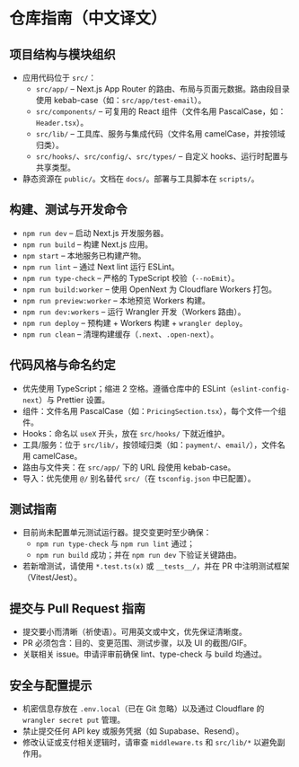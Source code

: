 # 仓库指南（中文译文）

## 项目结构与模块组织
- 应用代码位于 `src/`：
  - `src/app/` – Next.js App Router 的路由、布局与页面元数据。路由段目录使用 kebab-case（如：`src/app/test-email`）。
  - `src/components/` – 可复用的 React 组件（文件名用 PascalCase，如：`Header.tsx`）。
  - `src/lib/` – 工具库、服务与集成代码（文件名用 camelCase，并按领域归类）。
  - `src/hooks/`、`src/config/`、`src/types/` – 自定义 hooks、运行时配置与共享类型。
- 静态资源在 `public/`。文档在 `docs/`。部署与工具脚本在 `scripts/`。

## 构建、测试与开发命令
- `npm run dev` – 启动 Next.js 开发服务器。
- `npm run build` – 构建 Next.js 应用。
- `npm start` – 本地服务已构建产物。
- `npm run lint` – 通过 Next lint 运行 ESLint。
- `npm run type-check` – 严格的 TypeScript 校验（`--noEmit`）。
- `npm run build:worker` – 使用 OpenNext 为 Cloudflare Workers 打包。
- `npm run preview:worker` – 本地预览 Workers 构建。
- `npm run dev:workers` – 运行 Wrangler 开发（Workers 路由）。
- `npm run deploy` – 预构建 + Workers 构建 + `wrangler deploy`。
- `npm run clean` – 清理构建缓存（`.next`、`.open-next`）。

## 代码风格与命名约定
- 优先使用 TypeScript；缩进 2 空格。遵循仓库中的 ESLint（`eslint-config-next`）与 Prettier 设置。
- 组件：文件名用 PascalCase（如：`PricingSection.tsx`），每个文件一个组件。
- Hooks：命名以 `useX` 开头，放在 `src/hooks/` 下就近维护。
- 工具/服务：位于 `src/lib/`，按领域归类（如：`payment/`、`email/`），文件名用 camelCase。
- 路由与文件夹：在 `src/app/` 下的 URL 段使用 kebab-case。
- 导入：优先使用 `@/` 别名替代 `src/`（在 `tsconfig.json` 中已配置）。

## 测试指南
- 目前尚未配置单元测试运行器。提交变更时至少确保：
  - `npm run type-check` 与 `npm run lint` 通过；
  - `npm run build` 成功；并在 `npm run dev` 下验证关键路由。
- 若新增测试，请使用 `*.test.ts(x)` 或 `__tests__/`，并在 PR 中注明测试框架（Vitest/Jest）。

## 提交与 Pull Request 指南
- 提交要小而清晰（祈使语）。可用英文或中文，优先保证清晰度。
- PR 必须包含：目的、变更范围、测试步骤，以及 UI 的截图/GIF。
- 关联相关 issue。申请评审前确保 lint、type-check 与 build 均通过。

## 安全与配置提示
- 机密信息存放在 `.env.local`（已在 Git 忽略）以及通过 Cloudflare 的 `wrangler secret put` 管理。
- 禁止提交任何 API key 或服务凭据（如 Supabase、Resend）。
- 修改认证或支付相关逻辑时，请审查 `middleware.ts` 和 `src/lib/*` 以避免副作用。

